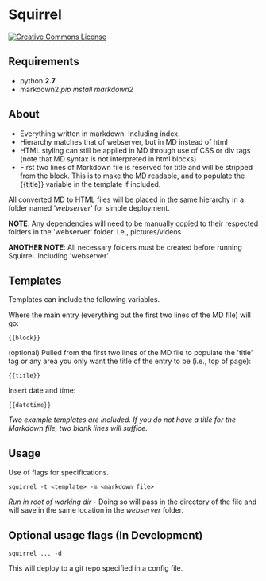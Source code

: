 Squirrel
========
[![Creative Commons License][1]][2]

Requirements
------------

- python **2.7**
- markdown2 *pip install markdown2*

About
-----

+ Everything written in markdown.  Including index.
+ Hierarchy matches that of webserver, but in MD instead of html 
+ HTML styling can still be applied in MD through use of CSS or div tags (note that MD syntax is not interpreted in html blocks)
+ First two lines of Markdown file is reserved for title and will be stripped from the block.  This is to make the MD readable, and to populate the {{title}} variable in the template if included.

All converted MD to HTML files will be placed in the same hierarchy in a folder named '*webserver*' for simple deployment.

**NOTE**: Any dependencies will need to be manually copied to their respected folders in the 'webserver' folder. i.e., pictures/videos

**ANOTHER NOTE**: All necessary folders must be created before running Squirrel.  Including 'webserver'.

Templates
---------

Templates can include the following variables. 

Where the main entry (everything but the first two lines of the MD file) will go:

	{{block}}

(optional) Pulled from the first two lines of the MD file to populate the 'title' tag or any area you only want the title of the entry to be (i.e., top of page):

	{{title}}

Insert date and time:

	{{datetime}}

*Two example templates are included.  If you do not have a title for the Markdown file, two blank lines will suffice.*

Usage
-----

Use of flags for specifications.

	squirrel -t <template> -m <markdown file>

*Run in root of working dir* - Doing so will pass in the directory of the file and will save in the same location in the *webserver* folder.

Optional usage flags (In Development)
-------------------------------------

	squirrel ... -d 

This will deploy to a git repo specified in a config file.

[1]: http://i.creativecommons.org/l/by-sa/4.0/80x15.png
[2]: http://creativecommons.org/licenses/by-sa/4.0/